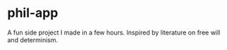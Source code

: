 # phil-app
A fun side project I made in a few hours. Inspired by literature on free will and determinism.
